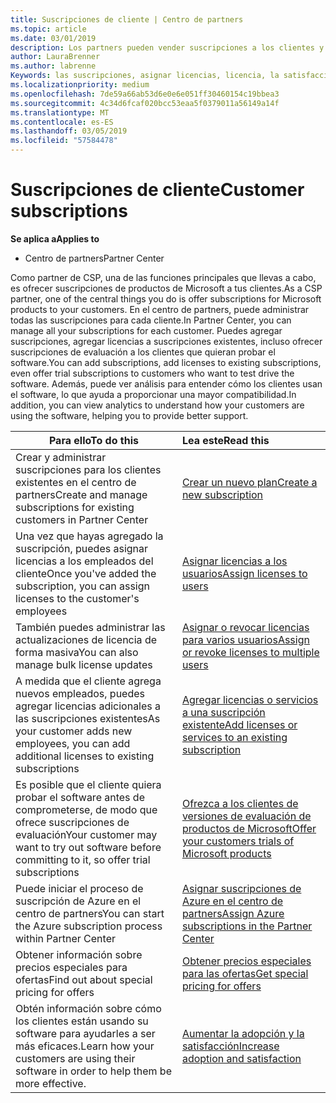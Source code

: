 ```yaml
---
title: Suscripciones de cliente | Centro de partners
ms.topic: article
ms.date: 03/01/2019
description: Los partners pueden vender suscripciones a los clientes y administrarlas a través del Centro de partners.
author: LauraBrenner
ms.author: labrenne
Keywords: las suscripciones, asignar licencias, licencia, la satisfacción del cliente, las suscripciones de Azure
ms.localizationpriority: medium
ms.openlocfilehash: 7de59a66ab53d6e0e6e051ff30460154c19bbea3
ms.sourcegitcommit: 4c34d6fcaf020bcc53eaa5f0379011a56149a14f
ms.translationtype: MT
ms.contentlocale: es-ES
ms.lasthandoff: 03/05/2019
ms.locfileid: "57584478"
---
```

# <a name="customer-subscriptions"></a><span data-ttu-id="ef899-104">Suscripciones de cliente</span><span class="sxs-lookup"><span data-stu-id="ef899-104">Customer subscriptions</span></span>

<span data-ttu-id="ef899-105">**Se aplica a**</span><span class="sxs-lookup"><span data-stu-id="ef899-105">**Applies to**</span></span>

-  <span data-ttu-id="ef899-106">Centro de partners</span><span class="sxs-lookup"><span data-stu-id="ef899-106">Partner Center</span></span>

<span data-ttu-id="ef899-107">Como partner de CSP, una de las funciones principales que llevas a cabo, es ofrecer suscripciones de productos de Microsoft a tus clientes.</span><span class="sxs-lookup"><span data-stu-id="ef899-107">As a CSP partner, one of the central things you do is offer subscriptions for Microsoft products to your customers.</span></span> <span data-ttu-id="ef899-108">En el centro de partners, puede administrar todas las suscripciones para cada cliente.</span><span class="sxs-lookup"><span data-stu-id="ef899-108">In Partner Center, you can manage all your subscriptions for each customer.</span></span> <span data-ttu-id="ef899-109">Puedes agregar suscripciones, agregar licencias a suscripciones existentes, incluso ofrecer suscripciones de evaluación a los clientes que quieran probar el software.</span><span class="sxs-lookup"><span data-stu-id="ef899-109">You can add subscriptions, add licenses to existing subscriptions, even offer trial subscriptions to customers who want to test drive the software.</span></span> <span data-ttu-id="ef899-110">Además, puede ver análisis para entender cómo los clientes usan el software, lo que ayuda a proporcionar una mayor compatibilidad.</span><span class="sxs-lookup"><span data-stu-id="ef899-110">In addition, you can view analytics to understand how your customers are using the software, helping you to provide better support.</span></span>

|<span data-ttu-id="ef899-111">**Para ello**</span><span class="sxs-lookup"><span data-stu-id="ef899-111">**To do this**</span></span>   |<span data-ttu-id="ef899-112">**Lea este**</span><span class="sxs-lookup"><span data-stu-id="ef899-112">**Read this**</span></span>   |
|----------------------|:----------------------|
|<span data-ttu-id="ef899-113">Crear y administrar suscripciones para los clientes existentes en el centro de partners</span><span class="sxs-lookup"><span data-stu-id="ef899-113">Create and manage subscriptions for existing customers in Partner Center</span></span>|[<span data-ttu-id="ef899-114">Crear un nuevo plan</span><span class="sxs-lookup"><span data-stu-id="ef899-114">Create a new subscription</span></span>](create-a-new-subscription.md)|
|<span data-ttu-id="ef899-115">Una vez que hayas agregado la suscripción, puedes asignar licencias a los empleados del cliente</span><span class="sxs-lookup"><span data-stu-id="ef899-115">Once you've added the subscription, you can assign licenses to the customer's employees</span></span>  |[<span data-ttu-id="ef899-116">Asignar licencias a los usuarios</span><span class="sxs-lookup"><span data-stu-id="ef899-116">Assign licenses to users</span></span>](assign-licenses-to-users.md)|
|<span data-ttu-id="ef899-117">También puedes administrar las actualizaciones de licencia de forma masiva</span><span class="sxs-lookup"><span data-stu-id="ef899-117">You can also manage bulk license updates</span></span>   |[<span data-ttu-id="ef899-118">Asignar o revocar licencias para varios usuarios</span><span class="sxs-lookup"><span data-stu-id="ef899-118">Assign or revoke licenses to multiple users</span></span>](bulk-license-provisioning-for-multiple-users.md)|
|<span data-ttu-id="ef899-119">A medida que el cliente agrega nuevos empleados, puedes agregar licencias adicionales a las suscripciones existentes</span><span class="sxs-lookup"><span data-stu-id="ef899-119">As your customer adds new employees, you can add additional licenses to existing subscriptions</span></span>   |[<span data-ttu-id="ef899-120">Agregar licencias o servicios a una suscripción existente</span><span class="sxs-lookup"><span data-stu-id="ef899-120">Add licenses or services to an existing subscription</span></span>](add-licenses-or-services-to-an-existing-subscription.md)|
|<span data-ttu-id="ef899-121">Es posible que el cliente quiera probar el software antes de comprometerse, de modo que ofrece suscripciones de evaluación</span><span class="sxs-lookup"><span data-stu-id="ef899-121">Your customer may want to try out software before committing to it, so offer trial subscriptions</span></span>    |[<span data-ttu-id="ef899-122">Ofrezca a los clientes de versiones de evaluación de productos de Microsoft</span><span class="sxs-lookup"><span data-stu-id="ef899-122">Offer your customers trials of Microsoft products</span></span>](offer-your-customers-trials-of-microsoft-products.md)|
|<span data-ttu-id="ef899-123">Puede iniciar el proceso de suscripción de Azure en el centro de partners</span><span class="sxs-lookup"><span data-stu-id="ef899-123">You can start the Azure subscription process within Partner Center</span></span>   |[<span data-ttu-id="ef899-124">Asignar suscripciones de Azure en el centro de partners</span><span class="sxs-lookup"><span data-stu-id="ef899-124">Assign Azure subscriptions in the Partner Center</span></span>](assign-azure-subscriptions.md)|
|<span data-ttu-id="ef899-125">Obtener información sobre precios especiales para ofertas</span><span class="sxs-lookup"><span data-stu-id="ef899-125">Find out about special pricing for offers</span></span>   |[<span data-ttu-id="ef899-126">Obtener precios especiales para las ofertas</span><span class="sxs-lookup"><span data-stu-id="ef899-126">Get special pricing for offers</span></span>](get-special-pricing-for-offers.md)|
|<span data-ttu-id="ef899-127">Obtén información sobre cómo los clientes están usando su software para ayudarles a ser más eficaces.</span><span class="sxs-lookup"><span data-stu-id="ef899-127">Learn how your customers are using their software in order to help them be more effective.</span></span>   | [<span data-ttu-id="ef899-128">Aumentar la adopción y la satisfacción</span><span class="sxs-lookup"><span data-stu-id="ef899-128">Increase adoption and satisfaction</span></span>](increasing-adoption-and-satisfaction.md)   | 

































 

 



